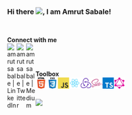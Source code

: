 ### Hi there <img src="https://raw.githubusercontent.com/MartinHeinz/MartinHeinz/master/wave.gif" width="30px">, I am Amrut Sabale!
  

<br/>


**Connect with me**
<br/>
[<img align="left" alt="amrutsabale | LinkedIn" width="22px" src="https://cdn.jsdelivr.net/npm/simple-icons@v3/icons/linkedin.svg" />][linkedin]
[<img align="left" alt="amrutsabale | Twitter" width="22px" src="https://cdn.jsdelivr.net/npm/simple-icons@v3/icons/twitter.svg" />][twitter]
[<img align="left" alt="amrutsabale | Medium" width="22px" src="https://cdn.jsdelivr.net/npm/simple-icons@v3/icons/medium.svg" />][medium]

<br/><br/>

**Toolbox**
<br/>
<img align="left" alt="HTML5" width="26px" src="https://raw.githubusercontent.com/github/explore/80688e429a7d4ef2fca1e82350fe8e3517d3494d/topics/html/html.png" />
<img align="left" alt="CSS" width="26px" src="https://raw.githubusercontent.com/github/explore/e94815998e4e0713912fed477a1f346ec04c3da2/topics/css/css.png" />
<img align="left" alt="JavaScript" width="26px" src="https://raw.githubusercontent.com/github/explore/80688e429a7d4ef2fca1e82350fe8e3517d3494d/topics/javascript/javascript.png" />
<img align="left" alt="React" width="26px" src="https://raw.githubusercontent.com/github/explore/80688e429a7d4ef2fca1e82350fe8e3517d3494d/topics/react/react.png" />
<img align="left" alt="Redux" width="26px"   src="https://raw.githubusercontent.com/github/explore/80688e429a7d4ef2fca1e82350fe8e3517d3494d/topics/redux/redux.png" />
<img align="left" alt="Sass" width="26px" src="https://raw.githubusercontent.com/github/explore/80688e429a7d4ef2fca1e82350fe8e3517d3494d/topics/sass/sass.png" />
<img align="left" alt="TypeScript" width="26px" src="https://raw.githubusercontent.com/github/explore/80688e429a7d4ef2fca1e82350fe8e3517d3494d/topics/typescript/typescript.png" />
<img align="left" alt="GraphQL" width="26px" src="https://raw.githubusercontent.com/github/explore/80688e429a7d4ef2fca1e82350fe8e3517d3494d/topics/graphql/graphql.png" />


<br/><br/>
<a href="https://github.com/amrutsabale/amrutsabale">
  <img align="center" src="https://github-readme-stats.vercel.app/api?username=amrutsabale&show_icons=true&line_height=27&count_private=true&title_color=ffffff&text_color=c9cacc&icon_color=2bbc8a&bg_color=1d1f21" />
</a>

[twitter]: https://twitter.com/amrutsabale
[medium]: https://amrutsabale.medium.com/
[linkedin]: https://www.linkedin.com/in/amrut-sabale/



